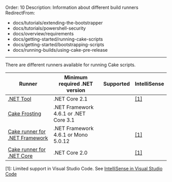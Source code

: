 Order: 10
Description: Information about different build runners
RedirectFrom:
  - docs/tutorials/extending-the-bootstrapper
  - docs/tutorials/powershell-security
  - docs/overview/requirements
  - docs/getting-started/running-cake-scripts
  - docs/getting-started/bootstrapping-scripts
  - docs/running-builds/using-cake-pre-release
---

There are different runners available for running Cake scripts.

| Runner | Minimum required .NET version  | Supported | IntelliSense |
|-|-|-|-|
| [.NET Tool] | .NET Core 2.1 | <span class="glyphicon glyphicon-ok" style="color:green"></span> | <span class="glyphicon glyphicon-ok" style="color:orange"></span> [[1]](#1) |
| [Cake Frosting] | .NET Framework 4.6.1 or .NET Core 3.1 | <span class="glyphicon glyphicon-ok" style="color:green"></span> | <span class="glyphicon glyphicon-ok" style="color:green"></span> |
| [Cake runner for .NET Framework] | .NET Framework 4.6.1 or Mono 5.0.12 | <span class="glyphicon glyphicon-ok" style="color:green"></span> | <span class="glyphicon glyphicon-ok" style="color:orange"></span> [[1]](#1) |
| [Cake runner for .NET Core] | .NET Core 2.0 | <span class="glyphicon glyphicon-remove" style="color:red"></span> | <span class="glyphicon glyphicon-ok" style="color:orange"></span> [[1]](#1) |

<a id="1"></a>
[1]: Limited support in Visual Studio Code. See [IntelliSense in Visual Studio Code]

[.NET Tool]: dotnet-tool
[Cake Frosting]: cake-frosting
[Cake runner for .NET Framework]: cake-runner-for-dotnet-framework
[Cake runner for .NET Core]: cake-runner-for-dotnet-core
[IntelliSense in Visual Studio Code]: ../../integrations/editors/vscode/intellisense
